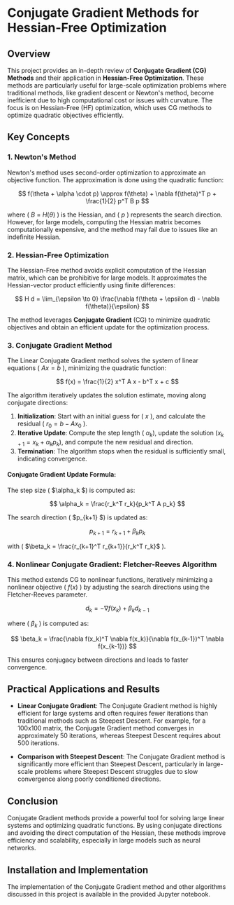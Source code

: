 # Conjugate Gradient Methods for Hessian-Free Optimization

## Overview

This project provides an in-depth review of **Conjugate Gradient (CG) Methods** and their application in **Hessian-Free Optimization**. These methods are particularly useful for large-scale optimization problems where traditional methods, like gradient descent or Newton's method, become inefficient due to high computational cost or issues with curvature. The focus is on Hessian-Free (HF) optimization, which uses CG methods to optimize quadratic objectives efficiently.

## Key Concepts

### 1. **Newton's Method**
Newton's method uses second-order optimization to approximate an objective function. The approximation is done using the quadratic function:
   
  $$
   f(\theta + \alpha \cdot p) \approx f(\theta) + \nabla f(\theta)^T p + \frac{1}{2} p^T B p
  $$

   where \( $B$ = $H(\theta)$ \) is the Hessian, and \( $p$ \) represents the search direction. However, for large models, computing the Hessian matrix becomes computationally expensive, and the method may fail due to issues like an indefinite Hessian.

### 2. **Hessian-Free Optimization**
The Hessian-Free method avoids explicit computation of the Hessian matrix, which can be prohibitive for large models. It approximates the Hessian-vector product efficiently using finite differences:

   $$
   H d = \lim_{\epsilon \to 0} \frac{\nabla f(\theta + \epsilon d) - \nabla f(\theta)}{\epsilon}
   $$

The method leverages **Conjugate Gradient** (CG) to minimize quadratic objectives and obtain an efficient update for the optimization process.

### 3. **Conjugate Gradient Method**
The Linear Conjugate Gradient method solves the system of linear equations \( $Ax = b$ \), minimizing the quadratic function:

   $$
   f(x) = \frac{1}{2} x^T A x - b^T x + c
   $$

   The algorithm iteratively updates the solution estimate, moving along conjugate directions:

   1. **Initialization**: Start with an initial guess for \( $x$ \), and calculate the residual \( $r_0 = b - A x_0$ \).
   2. **Iterative Update**: Compute the step length \( $\alpha_k$\), update the solution \($x_{k+1} = x_k + \alpha_k p_k$\), and compute the new residual and direction.
   3. **Termination**: The algorithm stops when the residual is sufficiently small, indicating convergence.

#### Conjugate Gradient Update Formula:
The step size \( $\alpha_k $\) is computed as:
   
   $$
   \alpha_k = \frac{r_k^T r_k}{p_k^T A p_k}
   $$

   The search direction \( $p_{k+1} $\) is updated as:
   
   $$
   p_{k+1} = r_{k+1} + \beta_k p_k
   $$
   
   with \( $\beta_k = \frac{r_{k+1}^T r_{k+1}}{r_k^T r_k}$ \).

### 4. **Nonlinear Conjugate Gradient: Fletcher-Reeves Algorithm**
This method extends CG to nonlinear functions, iteratively minimizing a nonlinear objective \( $f(x)$ \) by adjusting the search directions using the Fletcher-Reeves parameter.

   $$
   d_k = - \nabla f(x_k) + \beta_k d_{k-1}
   $$

   where \( $\beta_k$ \) is computed as:

   $$
   \beta_k = \frac{\nabla f(x_k)^T \nabla f(x_k)}{\nabla f(x_{k-1})^T \nabla f(x_{k-1})}
   $$

   This ensures conjugacy between directions and leads to faster convergence.

## Practical Applications and Results

- **Linear Conjugate Gradient**:
  The Conjugate Gradient method is highly efficient for large systems and often requires fewer iterations than traditional methods such as Steepest Descent. For example, for a 100x100 matrix, the Conjugate Gradient method converges in approximately 50 iterations, whereas Steepest Descent requires about 500 iterations.

- **Comparison with Steepest Descent**:
  The Conjugate Gradient method is significantly more efficient than Steepest Descent, particularly in large-scale problems where Steepest Descent struggles due to slow convergence along poorly conditioned directions.

## Conclusion

Conjugate Gradient methods provide a powerful tool for solving large linear systems and optimizing quadratic functions. By using conjugate directions and avoiding the direct computation of the Hessian, these methods improve efficiency and scalability, especially in large models such as neural networks.

## Installation and Implementation

The implementation of the Conjugate Gradient method and other algorithms discussed in this project is available in the provided Jupyter notebook. 
